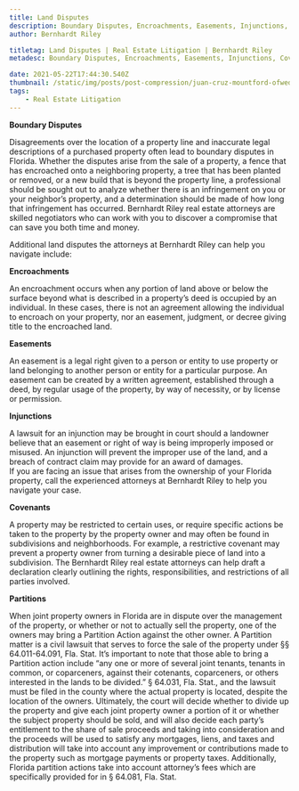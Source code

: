 ```yaml
---
title: Land Disputes
description: Boundary Disputes, Encroachments, Easements, Injunctions, Covenants, Partitions
author: Bernhardt Riley

titletag: Land Disputes | Real Estate Litigation | Bernhardt Riley
metadesc: Boundary Disputes, Encroachments, Easements, Injunctions, Covenants, Partitions

date: 2021-05-22T17:44:30.540Z
thumbnail: /static/img/posts/post-compression/juan-cruz-mountford-ofwedg39ldw-unsplash.webp
tags:
    - Real Estate Litigation
---
```


**Boundary Disputes**

Disagreements over the location of a property line and inaccurate legal descriptions of a purchased property often lead to boundary disputes in Florida. Whether the disputes arise from the sale of a
property, a fence that has encroached onto a neighboring property, a tree that has been planted or removed, or a new build that is beyond the property line, a professional should be sought out to
analyze whether there is an infringement on you or your neighbor’s property, and a determination should be made of how long that infringement has occurred. Bernhardt Riley real estate attorneys are
skilled negotiators who can work with you to discover a compromise that can save you both time and money.

Additional land disputes the attorneys at Bernhardt Riley can help you navigate include:



**Encroachments**

An encroachment occurs when any portion of land above or below the surface beyond what is described in a property’s deed is occupied by an individual. In these cases, there is not an agreement
allowing the individual to encroach on your property, nor an easement, judgment, or decree giving title to the encroached land.



**Easements**

An easement is a legal right given to a person or entity to use property or land belonging to another person or entity for a particular purpose. An easement can be created by a written agreement,
established through a deed, by regular usage of the property, by way of necessity, or by license or permission.



**Injunctions**

A lawsuit for an injunction may be brought in court should a landowner believe that an easement or right of way is being improperly imposed or misused. An injunction will prevent the improper use of
the land, and a breach of contract claim may provide for an award of damages.\
If you are facing an issue that arises from the ownership of your Florida property, call the experienced attorneys at Bernhardt Riley to help you navigate your case.



**Covenants**

A property may be restricted to certain uses, or require specific actions be taken to the property by the property owner and may often be found in subdivisions and neighborhoods. For example, a
restrictive covenant may prevent a property owner from turning a desirable piece of land into a subdivision. The Bernhardt Riley real estate attorneys can help draft a declaration clearly outlining
the rights, responsibilities, and restrictions of all parties involved.



**Partitions**

When joint property owners in Florida are in dispute over the management of the property, or whether or not to actually sell the property, one of the owners may bring a Partition Action against the
other owner. A Partition matter is a civil lawsuit that serves to force the sale of the property under §§ 64.011-64.091, Fla. Stat. It’s important to note that those able to bring a Partition action
include “any one or more of several joint tenants, tenants in common, or coparceners, against their cotenants, coparceners, or others interested in the lands to be divided.” § 64.031, Fla. Stat., and
the lawsuit must be filed in the county where the actual property is located, despite the location of the owners. Ultimately, the court will decide whether to divide up the property and give each
joint property owner a portion of it or whether the subject property should be sold, and will also decide each party’s entitlement to the share of sale proceeds and taking into consideration and the
proceeds will be used to satisfy any mortgages, liens, and taxes and distribution will take into account any improvement or contributions made to the property such as mortgage payments or property
taxes. Additionally, Florida partition actions take into account attorney’s fees which are specifically provided for in § 64.081, Fla. Stat.
